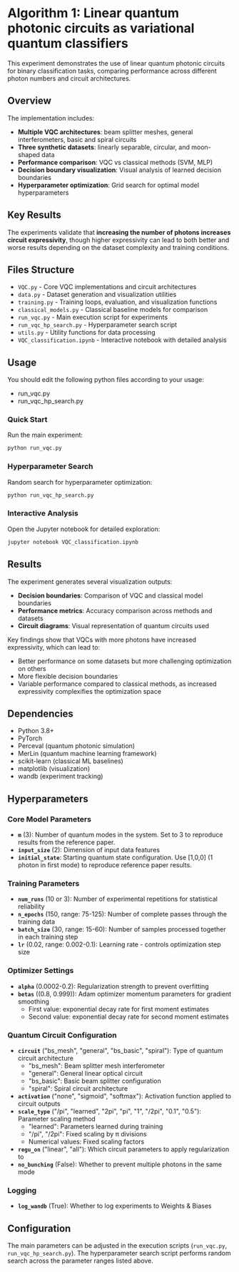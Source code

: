 # Algorithm 1: Linear quantum photonic circuits as variational quantum classifiers

This experiment demonstrates the use of linear quantum photonic circuits for binary classification tasks, comparing performance across different photon numbers and circuit architectures.

## Overview

The implementation includes:
- **Multiple VQC architectures**: beam splitter meshes, general interferometers, basic and spiral circuits
- **Three synthetic datasets**: linearly separable, circular, and moon-shaped data
- **Performance comparison**: VQC vs classical methods (SVM, MLP)
- **Decision boundary visualization**: Visual analysis of learned decision boundaries
- **Hyperparameter optimization**: Grid search for optimal model hyperparameters

## Key Results

The experiments validate that **increasing the number of photons increases circuit expressivity**, though higher expressivity can lead to both better and worse results depending on the dataset complexity and training conditions.

## Files Structure

- `VQC.py` - Core VQC implementations and circuit architectures
- `data.py` - Dataset generation and visualization utilities  
- `training.py` - Training loops, evaluation, and visualization functions
- `classical_models.py` - Classical baseline models for comparison
- `run_vqc.py` - Main execution script for experiments
- `run_vqc_hp_search.py` - Hyperparameter search script
- `utils.py` - Utility functions for data processing
- `VQC_classification.ipynb` - Interactive notebook with detailed analysis

## Usage
You should edit the following python files according to your usage:
- run_vqc.py
- run_vqc_hp_search.py
### Quick Start

Run the main experiment:
```bash
python run_vqc.py
```

### Hyperparameter Search

Random search for hyperparameter optimization:
```bash
python run_vqc_hp_search.py
```

### Interactive Analysis

Open the Jupyter notebook for detailed exploration:
```bash
jupyter notebook VQC_classification.ipynb
```

## Results

The experiment generates several visualization outputs:
- **Decision boundaries**: Comparison of VQC and classical model boundaries
- **Performance metrics**: Accuracy comparison across methods and datasets
- **Circuit diagrams**: Visual representation of quantum circuits used

Key findings show that VQCs with more photons have increased expressivity, which can lead to:
- Better performance on some datasets but more challenging optimization on others
- More flexible decision boundaries
- Variable performance compared to classical methods, as increased expressivity complexifies the optimization space

## Dependencies

- Python 3.8+
- PyTorch
- Perceval (quantum photonic simulation)
- MerLin (quantum machine learning framework)
- scikit-learn (classical ML baselines)
- matplotlib (visualization)
- wandb (experiment tracking)

## Hyperparameters

### Core Model Parameters
- **`m`** (3): Number of quantum modes in the system. Set to 3 to reproduce results from the reference paper.
- **`input_size`** (2): Dimension of input data features
- **`initial_state`**: Starting quantum state configuration. Use [1,0,0] (1 photon in first mode) to reproduce reference paper results.

### Training Parameters
- **`num_runs`** (10 or 3): Number of experimental repetitions for statistical reliability
- **`n_epochs`** (150, range: 75-125): Number of complete passes through the training data
- **`batch_size`** (30, range: 15-60): Number of samples processed together in each training step
- **`lr`** (0.02, range: 0.002-0.1): Learning rate - controls optimization step size

### Optimizer Settings
- **`alpha`** (0.0002-0.2): Regularization strength to prevent overfitting
- **`betas`** ((0.8, 0.999)): Adam optimizer momentum parameters for gradient smoothing
  - First value: exponential decay rate for first moment estimates
  - Second value: exponential decay rate for second moment estimates

### Quantum Circuit Configuration
- **`circuit`** ("bs_mesh", "general", "bs_basic", "spiral"): Type of quantum circuit architecture
  - "bs_mesh": Beam splitter mesh interferometer
  - "general": General linear optical circuit
  - "bs_basic": Basic beam splitter configuration
  - "spiral": Spiral circuit architecture
- **`activation`** ("none", "sigmoid", "softmax"): Activation function applied to circuit outputs
- **`scale_type`** ("/pi", "learned", "2pi", "pi", "1", "/2pi", "0.1", "0.5"): Parameter scaling method
  - "learned": Parameters learned during training
  - "/pi", "/2pi": Fixed scaling by π divisions
  - Numerical values: Fixed scaling factors
- **`regu_on`** ("linear", "all"): Which circuit parameters to apply regularization to
- **`no_bunching`** (False): Whether to prevent multiple photons in the same mode

### Logging
- **`log_wandb`** (True): Whether to log experiments to Weights & Biases

## Configuration

The main parameters can be adjusted in the execution scripts (`run_vqc.py`, `run_vqc_hp_search.py`). The hyperparameter search script performs random search across the parameter ranges listed above.